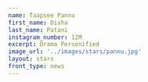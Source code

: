 ```yaml
---
name: Taapsee Pannu
first_name: Disha
last_name: Patani
instagram_number: 12M
excerpt: Drama Personified
image_url: '../images/stars/pannu.jpg'
layout: stars
front_type: news
---
```

